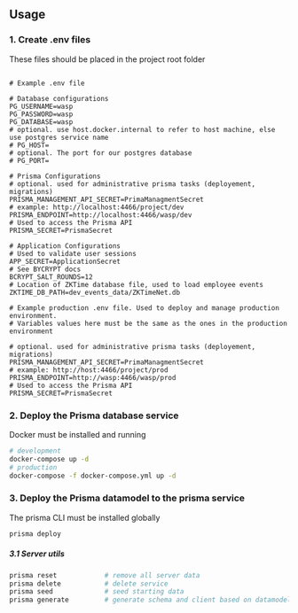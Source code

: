 
## Usage

### 1. Create  .env files

These files should be placed in the project root folder

```.env

# Example .env file

# Database configurations
PG_USERNAME=wasp
PG_PASSWORD=wasp
PG_DATABASE=wasp
# optional. use host.docker.internal to refer to host machine, else use postgres service name
# PG_HOST=
# optional. The port for our postgres database
# PG_PORT=

# Prisma Configurations
# optional. used for administrative prisma tasks (deployement, migrations)
PRISMA_MANAGEMENT_API_SECRET=PrimaManagmentSecret
# example: http://localhost:4466/project/dev
PRISMA_ENDPOINT=http://localhost:4466/wasp/dev
# Used to access the Prisma API
PRISMA_SECRET=PrismaSecret

# Application Configurations
# Used to validate user sessions
APP_SECRET=ApplicationSecret
# See BYCRYPT docs
BCRYPT_SALT_ROUNDS=12
# Location of ZKTime database file, used to load employee events
ZKTIME_DB_PATH=dev_events_data/ZKTimeNet.db

```

```
# Example production .env file. Used to deploy and manage production environment.
# Variables values here must be the same as the ones in the production environment

# optional. used for administrative prisma tasks (deployement, migrations)
PRISMA_MANAGEMENT_API_SECRET=PrimaManagmentSecret
# example: http://host:4466/project/prod
PRISMA_ENDPOINT=http://wasp:4466/wasp/prod
# Used to access the Prisma API
PRISMA_SECRET=PrismaSecret

```
### 2. Deploy the Prisma database service

Docker must be installed and running

```sh
# development
docker-compose up -d
# production
docker-compose -f docker-compose.yml up -d
```

### 3. Deploy the Prisma datamodel to the prisma service

The prisma CLI must be installed globally

```sh
prisma deploy
```

##### 3.1 Server utils

```sh
prisma reset            # remove all server data
prisma delete           # delete service
prisma seed             # seed starting data
prisma generate         # generate schema and client based on datamodel
```